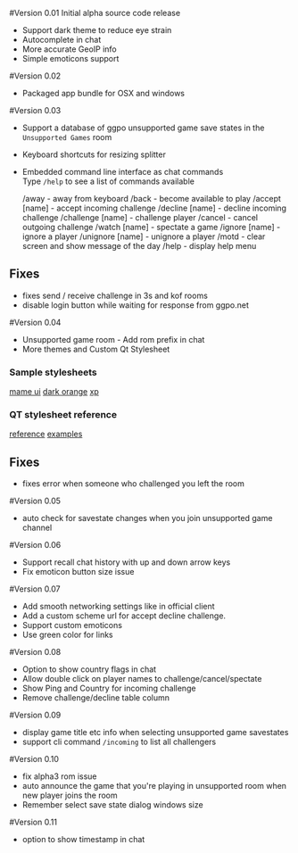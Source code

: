 #Version 0.01
Initial alpha source code release
- Support dark theme to reduce eye strain
- Autocomplete in chat
- More accurate GeoIP info
- Simple emoticons support

#Version 0.02
- Packaged app bundle for OSX and windows

#Version 0.03
- Support a database of ggpo unsupported game save states in the `Unsupported Games` room
- Keyboard shortcuts for resizing splitter
- Embedded command line interface as chat commands<br/>
Type `/help` to see a list of commands available

    /away - away from keyboard
    /back - become available to play
    /accept [name] - accept incoming challenge
    /decline [name] - decline incoming challenge
    /challenge [name] - challenge player
    /cancel - cancel outgoing challenge
    /watch [name] - spectate a game
    /ignore [name] - ignore a player
    /unignore [name] - unignore a player
    /motd - clear screen and show message of the day
    /help - display help menu

## Fixes
- fixes send / receive challenge in 3s and kof rooms
- disable login button while waiting for response from ggpo.net


#Version 0.04
- Unsupported game room - Add rom prefix in chat
- More themes and Custom Qt Stylesheet

### Sample stylesheets
[mame ui](http://qmc2.arcadehits.net/wordpress/style-sheets/)
[dark orange](http://tech-artists.org/forum/showthread.php?2359-Release-Qt-dark-orange-stylesheet)
[xp](http://newsgroup.xnview.com/viewtopic.php?t=16181)

### QT stylesheet reference
[reference](http://qt-project.org/doc/qt-4.8/stylesheet-reference.html)
[examples](http://qt-project.org/doc/qt-4.8/stylesheet-examples.html)


## Fixes
- fixes error when someone who challenged you left the room


#Version 0.05
- auto check for savestate changes when you join unsupported game channel

#Version 0.06
- Support recall chat history with up and down arrow keys
- Fix emoticon button size issue

#Version 0.07
- Add smooth networking settings like in official client
- Add a custom scheme url for accept decline challenge.
- Support custom emoticons
- Use green color for links

#Version 0.08
- Option to show country flags in chat
- Allow double click on player names to challenge/cancel/spectate
- Show Ping and Country for incoming challenge
- Remove challenge/decline table column

#Version 0.09
- display game title etc info when selecting unsupported game savestates
- support cli command `/incoming` to list all challengers

#Version 0.10
- fix alpha3 rom issue
- auto announce the game that you're playing in unsupported room when new player joins the room
- Remember select save state dialog windows size

#Version 0.11
- option to show timestamp in chat